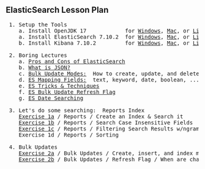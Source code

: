 ElasticSearch Lesson Plan
-------------------------

<pre>
 1. Setup the Tools
    a. Install OpenJDK 17            for <a href="https://github.com/traderres/webClass/blob/master/learnJava/howToInstallJava_OpenJdk_OnWindows.txt" title="Install OpenJDK 17 for Windows">Windows</a>, <a href="https://github.com/traderres/webClass/blob/master/learnJava/howToInstallJava_OpenJdk_OnMac.txt" title="Install OpenJDK 17 for Mac">Mac</a>, or <a href="https://github.com/traderres/webClass/blob/master/learnJava/howToInstallJava_OpenJdk_OnRocky9.txt" title="Install OpenJDK 17 for Linux">Linux</a>
    a. Install ElasticSearch 7.10.2  for <a href="https://github.com/traderres/webClass/blob/master/learnElasticSearch/howToInstallElasticSearch7.10.2OnWindows.txt" title="Install ES 7.10.2 for Windows">Windows</a>, <a href="https://github.com/traderres/webClass/blob/master/learnElasticSearch/howToInstallElasticSearch7.10.2OnMac.txt" title="Install ES 7.10.2 for Mac">Mac</a>, or <a href="/learnElasticSearch/howToInstallElasticSearch7.10.2OnCentos8UsingRpm.txt" title="Install ES 7.10.2 for Linux">Linux</a>
    b. Install Kibana 7.10.2         for <a href="https://github.com/traderres/webClass/blob/master/learnElasticSearch/howToInstallKibana7.10.2OnWindows.txt" title="Install Kibana 7.10.2 for Windows">Windows</a>, <a href="https://github.com/traderres/webClass/blob/master/learnElasticSearch/howToInstallKibana7.10.2OnMac.txt" title="Install Kibana 7.10.2 for Mac">Mac</a>, or <a href="https://github.com/traderres/webClass/blob/master/learnElasticSearch/howToInstallKibana7.10.20OnCentos8.txt" title="Install Kibana 7.10.2 for Linux">Linux</a>

 2. Boring Lectures
    a. <a href="./lectures/boring.lecture.A.pros-and-cons.txt"              title="Pros and Cons of ES">Pros and Cons of ElasticSearch</a>
    b. <a href="./lectures/boring.lecture.B.what-is-JSON.txt"               title="What is JSON?">What is JSON?</a>
    c. <a href="./lectures/boring.lecture.C.bulk-update-modes.txt"          title="Bulk Update Modes">Bulk Update Modes:</a>  How to create, update, and delete...(snore)
    d. <a href="./lectures/boring.lecture.D.es-fields.txt"                  title="ElasticSearch Fields">ES Mapping Fields:</a>  text, keyword, date, boolean, ...(yawn)
    e. <a href="./lectures/boring.lecture.E.tricks-and-techniques.txt"      title="ElasticSearch Tricks & Techniques">ES Tricks & Techniques</a>
    f. <a href="./lectures/boring.lecture.F.bulk.refresh.flag.txt"          title="Bulk Update Refresh Flag">ES Bulk Update Refresh Flag</a>
    g. <a href="./lectures/boring.lecture.G.date-searching.txt"             title="ES Date Searching">ES Date Searching</a>
    
 3. Let's do some searching:  Reports Index
    <a href="./exercises/exercise1a.reports.v1.question.txt"                title="Exercise 1a">Exercise 1a</a> / Reports / Create an Index & Search it                  (<a href="./exercises/exercise1a.reports.v1.answers.txt"  title="Answer to 1a">Answers</a>)
    <a href="./exercises/exercise1b.reports.v2.question.txt"                title="Exercise 1b">Exercise 1b</a> / Reports / Search Case Insensitive Fields               (<a href="./exercises/exercise1b.reports.v2.answers.txt"  title="Answer to 1b">Answers</a>)
    <a href="./exercises/exercise1c.filtering-with-ngrams.questions.txt"    title="Exercise 1c">Exercise 1c</a> / Reports / Filtering Search Results w/ngrams            (<a href="./exercises/exercise1c.filtering-with-ngrams.answers.txt"  title="Answer to 1c">Answers</a>)
    Exercise 1d / Reports / Sorting

 4. Bulk Updates
    <a href="./exercises/exercise2a.bulk-update-basics.question.txt"        title="Exercise 2a">Exercise 2a</a> / Bulk Updates / Create, insert, and index modes         (<a href="./exercises/exercise2a.bulk-update-basics.answers.txt"  title="Answer to 2a">Answers</a>)
    <a href="./exercises/exercise2b.bulk-update-refresh-flag.question.txt"  title="Exercise 2b">Exercise 2b</a> / Bulk Updates / Refresh Flag / When are changes public? (<a href="./exercises/exercise2b.bulk-update-refresh-flag.answers.txt"  title="Answer to 2b">Answers</a>)
 
</pre>